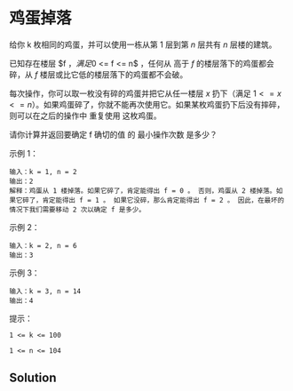# 鸡蛋掉落
给你 k 枚相同的鸡蛋，并可以使用一栋从第 1 层到第 $n$ 层共有 $n$ 层楼的建筑。

已知存在楼层 $f $，满足 $0 <= f <= n$ ，任何从 高于 $f$ 的楼层落下的鸡蛋都会碎，从 $f$ 楼层或比它低的楼层落下的鸡蛋都不会破。

每次操作，你可以取一枚没有碎的鸡蛋并把它从任一楼层 $x$ 扔下（满足 $1 <= x <= n$）。如果鸡蛋碎了，你就不能再次使用它。如果某枚鸡蛋扔下后没有摔碎，则可以在之后的操作中 重复使用 这枚鸡蛋。

请你计算并返回要确定 f 确切的值 的 最小操作次数 是多少？


示例 1：

```
输入：k = 1, n = 2
输出：2
解释：鸡蛋从 1 楼掉落。如果它碎了，肯定能得出 f = 0 。 否则，鸡蛋从 2 楼掉落。如果它碎了，肯定能得出 f = 1 。 如果它没碎，那么肯定能得出 f = 2 。 因此，在最坏的情况下我们需要移动 2 次以确定 f 是多少。 
```

示例 2：

```
输入：k = 2, n = 6
输出：3
```

示例 3：

```
输入：k = 3, n = 14
输出：4
```


提示：

`1 <= k <= 100`

`1 <= n <= 104`

## Solution

